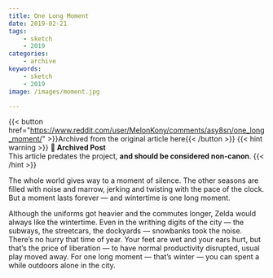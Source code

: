 ```yaml
---
title: One Long Moment
date: 2019-02-21
tags:
    - sketch
    - 2019
categories:
    - archive
keywords:
    - sketch
    - 2019
image: /images/moment.jpg

---
```

{{< button href="https://www.reddit.com/user/MelonKony/comments/asy8sn/one_long_moment/" >}}Archived from the original article here{{< /button >}}
{{< hint warning >}}
**🌸 Archived Post**  
This article predates the project, **and should be considered non-canon**.
{{< /hint >}}

The whole world gives way to a moment of silence. The other seasons are filled with noise and marrow, jerking and twisting with the pace of the clock. But a moment lasts forever — and wintertime is one long moment.

Although the uniforms got heavier and the commutes longer, Zelda would always like the wintertime. Even in the writhing digits of the city — the subways, the streetcars, the dockyards — snowbanks took the noise. There’s no hurry that time of year. Your feet are wet and your ears hurt, but that’s the price of liberation — to have normal productivity disrupted, usual play moved away. For one long moment — that’s winter — you can spent a while outdoors alone in the city.
